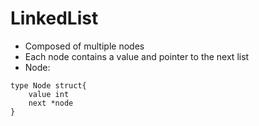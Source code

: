 # LinkedList

- Composed of multiple nodes
- Each node contains a value and pointer to the next list
- Node:

```
type Node struct{
    value int
    next *node
}
```